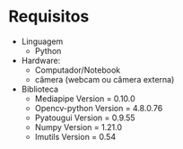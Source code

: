 # Requisitos
- Linguagem
  - Python
- Hardware:
  - Computador/Notebook
  - câmera (webcam ou câmera externa)
- Biblioteca
  - Mediapipe         Version = 0.10.0
  - Opencv-python     Version = 4.8.0.76
  - Pyatougui         Version = 0.9.55
  - Numpy             Version = 1.21.0
  - Imutils           Version = 0.54

